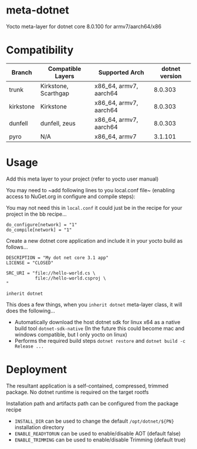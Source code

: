 # meta-dotnet
Yocto meta-layer for dotnet core 8.0.100 for armv7/aarch64/x86

# Compatibility

| Branch     | Compatible Layers    | Supported Arch         | dotnet version |
|------------|----------------------|------------------------|----------------|
| trunk      | Kirkstone, Scarthgap | x86_64, armv7, aarch64 | 8.0.303        |
| kirkstone  | Kirkstone            | x86_64, armv7, aarch64 | 8.0.303        |
| dunfell    | dunfell, zeus        | x86_64, armv7, aarch64 | 8.0.303        |
| pyro       | N/A                  | x86_64, armv7          | 3.1.101        |

# Usage

Add this meta layer to your project (refer to yocto user manual)

You may need to ~add following lines to you local.conf file~ (enabling access to NuGet.org in configure and compile steps):  

You may not need this in `local.conf` it could just be in the recipe for your project in the bb recipe...

```
do_configure[network] = "1"
do_compile[network] = "1"
```

Create a new dotnet core application and include it in your yocto build as follows...

```
DESCRIPTION = "My dot net core 3.1 app"
LICENSE = "CLOSED"

SRC_URI = "file://hello-world.cs \
           file://hello-world.csproj \
"

inherit dotnet
```

This does a few things, when you `inherit dotnet` meta-layer class, it will does the following...

- Automatically download the host dotnet sdk for linux x64 as a native build tool `dotnet-sdk-native` (In the future this could become mac and windows compatible, but I only yocto on linux)
- Performs the required build steps `dotnet restore` and `dotnet build -c Release ...`

# Deployment

The resultant application is a self-contained, compressed, trimmed package. No dotnet runtime is required on the target rootfs

Installation path and artifacts path can be configured from the package recipe

* `INSTALL_DIR` can be used to change the default `/opt/dotnet/${PN}` installation directory
* `ENABLE_READYTORUN` can be used to enable/disable AOT (default false)
* `ENABLE_TRIMMING` can be used to enable/disable Trimming (default true)
